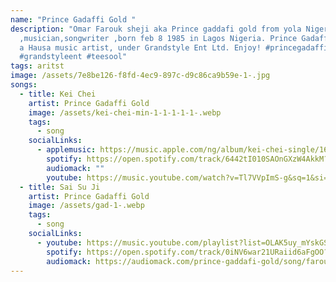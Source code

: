 ```yaml
---
name: "Prince Gadaffi Gold "
description: "Omar Farouk sheji aka Prince gaddafi gold from yola Nigeria
  ,musician,songwriter ,born feb 8 1985 in Lagos Nigeria. Prince Gadaffi Gold is
  a Hausa music artist, under Grandstyle Ent Ltd. Enjoy! #princegadaffigold
  #grandstyleent #teesool"
tags: aritst
image: /assets/7e8be126-f8fd-4ec9-897c-d9c86ca9b59e-1-.jpg
songs:
  - title: Kei Chei
    artist: Prince Gadaffi Gold
    image: /assets/kei-chei-min-1-1-1-1-1-.webp
    tags:
      - song
    socialLinks:
      - applemusic: https://music.apple.com/ng/album/kei-chei-single/1693085836
        spotify: https://open.spotify.com/track/6442tI010SAOnGXzW4AkkM?si=RBZJyrT0QwOv8IGFHUgsUQ
        audiomack: ""
        youtube: https://music.youtube.com/watch?v=Tl7VVpImS-g&sq=1&si=C748daUDlFkDSQFr
  - title: Sai Su Ji
    artist: Prince Gadaffi Gold
    image: /assets/gad-1-.webp
    tags:
      - song
    socialLinks:
      - youtube: https://music.youtube.com/playlist?list=OLAK5uy_mYskGSGQlwPBgsgRzpUOoxt8mpQANT_ec&si=YI2QzenaS-uQJV6L
        spotify: https://open.spotify.com/track/0iNV6war21URaiid6aFgOO?si=OGiug8U6R2eT4ukparYDoQ
        audiomack: https://audiomack.com/prince-gaddafi-gold/song/farouq-sai-su-ji-leak
---
```

